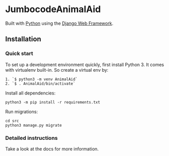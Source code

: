 

# JumbocodeAnimalAid

Built with [Python][0] using the [Django Web Framework][1].


## Installation

### Quick start

To set up a development environment quickly, first install Python 3. It
comes with virtualenv built-in. So create a virtual env by:

    1. `$ python3 -m venv AnimalAid`
    2. `$ . AnimalAid/bin/activate`

Install all dependencies:

    python3 -m pip install -r requirements.txt

Run migrations:

    cd src
    python3 manage.py migrate

### Detailed instructions

Take a look at the docs for more information.

[0]: https://www.python.org/
[1]: https://www.djangoproject.com/
